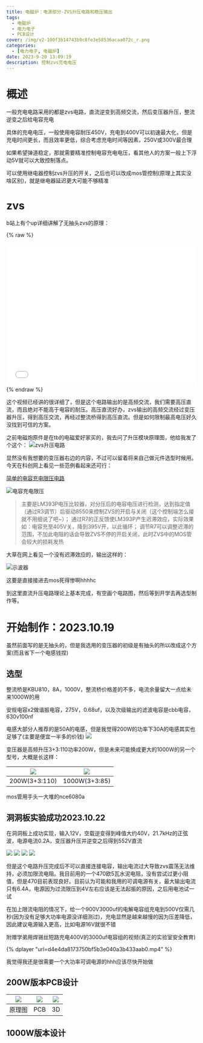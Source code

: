```yaml
---
title: 电磁炉：电源部分-ZVS升压电路和稳压输出
tags:
  - 电磁炉
  - 电力电子
  - PCB设计
cover: /img/v2-100f3b14743b9c8fe3e58536acaa072c_r.png
categories:
  - [电力电子, 电磁炉]
date: 2023-9-20 13:09:19
description: 控制zvs充电电压
---
```

# 概述
一般充电电路采用的都是zvs电路，直流逆变到高频交流，然后变压器升压，整流逆变之后给电容充电

具体的充电电压，一般使用电容耐压450V，充电到400V可以初速最大化，但是充电时间更长，而且效率更低，综合考虑充电时间等因素，250V或300V最合理

如果希望弹道稳定，那就需要精准控制电容充电电压，看其他人的方案一般上下浮动5V就可以大致控制落点。

可以使用继电器控制zvs升压的开关，之后也可以改成mos管控制(原理上其实没啥区别)，就是继电器延迟更大可能不够精准

# zvs
b站上有个up详细讲解了无抽头zvs的原理：

{% raw %}
<div style="position: relative; width: 100%; height: 0; padding-bottom: 75%;">
<iframe src="//player.bilibili.com/player.html?aid=683950620&bvid=BV1UU4y127Gt&cid=717467029&page=1" scrolling="no" border="0" frameborder="no" framespacing="0" allowfullscreen="true" style="position: absolute; width: 100%; height: 100%; Left: 0; top: 0;" ></iframe></div>
{% endraw %}

这个视频已经讲的很详细了，但是这个电路输出的是高频交流，我们需要高压直流，而且绝对不能高于电容的耐压。高压直流好办，zvs输出的高频交流经过变压器升压，得到高压交流，再经过整流桥得到高压直流。但是如何限制最高电压好久没找到可信的方案。

之前电磁炮原件是在tb的电磁爱好家买的，我去问了升压模块原理图，他给我发了个这个：
![zvs升压电路](8de9584e18cd329317822012d20e009b.jpg)

显然没有我想要的变压器右边的内容，不过可以留着将来自己做元件选型时候用。
今天在科创网上看见一些范例看起来还可行：

[简单的电容充电限压电路](https://www.kechuang.org/t/53017)

![电容充电限压](电容充电限压.png)

> 主要是LM393P电压比较器，对分压后的电容电压进行检测，达到指定值（通过R3调节）后驱动8550来控制ZVS的开启与关闭（这个控制端怎么接就不用细说了吧~）；
通过R7的正反馈使LM393P产生迟滞效应，实际效果如：电容充至405V关，降到395V开，以此循环；
调节R7可以调整迟滞的范围，不加此电阻的话会导致ZVS不停的开启关闭，此时ZVS中的MOS管会较大的损耗发热

大草在网上看见一个没有迟滞效应的，输出这样的：

![示波器](SDS2502XPlus_PNG_6.png)

这要是直接接进去mos死得惨啊hhhhc

到这里直流升压电路理论上基本完成，有空画个电路图，然后等到开学去再选型制作等。

# 开始制作：2023.10.19
虽然前面写的是无抽头的，但是我选用的变压器的初级是有抽头的所以改成这个方案(而且省下一个电感钱捏)

## 选型

整流桥是KBU810，8A，1000V，整流桥价格差的不多，电流余量留大一点给未来1000W的用

安规电容x2做谐振电容，275V，0.68uf，以及次级输出的滤波电容是cbb电容，630v100nf

电感大部分人推荐的是50A的电感，但是我觉得200W的功率下30A的电感其实也足够了(主要是便宜一半多的价钱)
![](80744d6641f6b1eeb3cd457683ebc8e.jpg)

变压器是高频升压3+3:110功率200W，但是未来可能换成更大的1000W的另一个型号，大概是长这样：

| ![](055435e79723270fdaf48b5150b58e2.jpg)  | ![](11fc579bfb3f5c95989dac205c9dcf4.jpg)  |
| :------------: | :------------: |
|  200W(3+3:110) | 1000W(3+3:85)  |

mos管用手头一大堆的nce6080a

## 洞洞板实验成功2023.10.22

在洞洞板上成功实现，输入12V，空载逆变得到峰值大约40V，21.7kHz的正弦波，电源电流0.2A，变压器升压并逆变之后得到552V直流

![](微信图片_20231022221839_1.jpg)
![](微信图片_20231022221839.jpg)
![](微信图片_20231022221839_2.jpg)
![](微信图片_20231022221839_3.jpg)

但是这个电路升压完成后不可以直接连接电容，输出电流过大导致zvs震荡无法维持，必须加限流电阻。我目前用的一个470欧5瓦水泥电阻，没有尝试过更小阻值，但是470目前表现良好。目前认为可能和我用的可调电源有关，最大输出电流只有6.4A，电源因为过流限压到4V左右应该是无法起振的原因，之后用电池试一试

在加上限流电阻的情况下，给一个900V3000uf的电解电容组充电到500V仅需几秒(因为没有足够大功率电源没详细测过)，充电显然是越来越慢的因为压差降低，因此建议电源输入更高，比如电源16V就很不错

附赠学弟用焊锡丝短路充电400V的3000uf电容组的视频(真正的实验室安全教育)

{% dplayer "url=d4e4da8173750bf5b3e040a3b433aab0.mp4" %}

我觉得我还是很需要一个大功率可调电源的hhh应该尽快开始做

## 200W版本PCB设计
| ![](微信截图_20231110092432.png) | ![](微信截图_20231110092456.png) | ![](微信截图_20231110092513.png) |
| :------------: | :------------: | :------------: |
| 原理图 | PCB | 3D |
## 1000W版本设计
